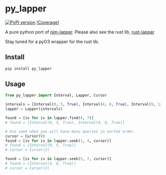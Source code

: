 # py_lapper
[![PyPI version](https://badge.fury.io/py/py-lapper.svg)](https://badge.fury.io/py/py-lapper)
[!Coverage](./coverage.svg)]


A pure python port of [nim-lapper](https://github.com/brentp/nim-lapper). Please also see the rust lib, [rust-lapper](https://crates.io/crates/rust-lapper)

Stay tuned for a pyO3 wrapper for the rust lib.

## Install

```bash
pip install py_lapper
```

## Usage

```python
from py_lapper import Interval, Lapper, Cursor

intervals = [Interval(0, 5, True), Interval(4, 8, True), Interval(9, 12, True)]
lapper = Lapper(intervals)

found = [iv for iv in lapper.find(4, 7)]
# found = [Interval(0, 5, True), Interval(4, 8, True)]

# Use seek when you will have many queries in sorted order.
cursor = Cursor(0)
found = [iv for iv in lapper.seek(1, 4, cursor)]
# found = [Interval(0, 5, True)]
# cursor = Cursor(2)

found = [iv for iv in lapper.seek(5, 7, cursor)]
# found = [Interval(4, 8, True)]
# cursor = Cursor(3)
```

